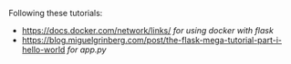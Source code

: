 Following these tutorials:

- https://docs.docker.com/network/links/ *for using docker with flask*
- https://blog.miguelgrinberg.com/post/the-flask-mega-tutorial-part-i-hello-world *for app.py*
